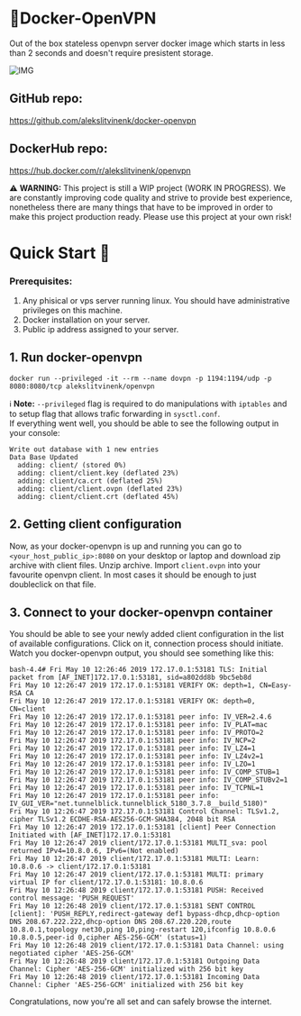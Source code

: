 # 🔐Docker-OpenVPN
Out of the box stateless openvpn server docker image which starts in less than 2 seconds and doesn't require presistent storage.

![IMG](https://alekslitvinenk.github.io/docker-openvpn/assets/img/beta.png)

## GitHub repo:
https://github.com/alekslitvinenk/docker-openvpn

## DockerHub repo:
https://hub.docker.com/r/alekslitvinenk/openvpn

⚠️ **WARNING:** This project is still a WIP project (WORK IN PROGRESS). We are constantly improving code quality and strive to provide best experience, nonetheless there are many things that have to be improved in order to make this project production ready. Please use this project at your own risk!

# Quick Start 🚀

### Prerequisites:
1. Any phisical or vps server running linux. You should have administrative privileges on this machine.
2. Docker installation on your server.
3. Public ip address assigned to your server.

## 1. Run docker-openvpn
`docker run --privileged -it --rm --name dovpn -p 1194:1194/udp -p 8080:8080/tcp alekslitvinenk/openvpn`<br>

ℹ️ **Note:** `--privileged` flag is required to do manipulations with `iptables` and to setup flag that allows trafic forwarding in `sysctl.conf`.<br>
If everything went well, you should be able to see the following output in your console:
```
Write out database with 1 new entries
Data Base Updated
  adding: client/ (stored 0%)
  adding: client/client.key (deflated 23%)
  adding: client/ca.crt (deflated 25%)
  adding: client/client.ovpn (deflated 23%)
  adding: client/client.crt (deflated 45%)
 ```
## 2. Getting client configuration
Now, as your docker-openvpn is up and running you can go to `<your_host_public_ip>:8080` on your desktop or laptop and download zip archive with client files. Unzip archive. Import `client.ovpn` into your favourite openvpn client. In most cases it should be enough to just doubleclick on that file.

## 3. Connect to your docker-openvpn container
You should be able to see your newly added client configuration in the list of available configurations. Click on it, connection process should initiate. Watch you docker-openvpn output, you should see something like this:
```
bash-4.4# Fri May 10 12:26:46 2019 172.17.0.1:53181 TLS: Initial packet from [AF_INET]172.17.0.1:53181, sid=a802dd8b 9bc5eb8d
Fri May 10 12:26:47 2019 172.17.0.1:53181 VERIFY OK: depth=1, CN=Easy-RSA CA
Fri May 10 12:26:47 2019 172.17.0.1:53181 VERIFY OK: depth=0, CN=client
Fri May 10 12:26:47 2019 172.17.0.1:53181 peer info: IV_VER=2.4.6
Fri May 10 12:26:47 2019 172.17.0.1:53181 peer info: IV_PLAT=mac
Fri May 10 12:26:47 2019 172.17.0.1:53181 peer info: IV_PROTO=2
Fri May 10 12:26:47 2019 172.17.0.1:53181 peer info: IV_NCP=2
Fri May 10 12:26:47 2019 172.17.0.1:53181 peer info: IV_LZ4=1
Fri May 10 12:26:47 2019 172.17.0.1:53181 peer info: IV_LZ4v2=1
Fri May 10 12:26:47 2019 172.17.0.1:53181 peer info: IV_LZO=1
Fri May 10 12:26:47 2019 172.17.0.1:53181 peer info: IV_COMP_STUB=1
Fri May 10 12:26:47 2019 172.17.0.1:53181 peer info: IV_COMP_STUBv2=1
Fri May 10 12:26:47 2019 172.17.0.1:53181 peer info: IV_TCPNL=1
Fri May 10 12:26:47 2019 172.17.0.1:53181 peer info: IV_GUI_VER="net.tunnelblick.tunnelblick_5180_3.7.8__build_5180)"
Fri May 10 12:26:47 2019 172.17.0.1:53181 Control Channel: TLSv1.2, cipher TLSv1.2 ECDHE-RSA-AES256-GCM-SHA384, 2048 bit RSA
Fri May 10 12:26:47 2019 172.17.0.1:53181 [client] Peer Connection Initiated with [AF_INET]172.17.0.1:53181
Fri May 10 12:26:47 2019 client/172.17.0.1:53181 MULTI_sva: pool returned IPv4=10.8.0.6, IPv6=(Not enabled)
Fri May 10 12:26:47 2019 client/172.17.0.1:53181 MULTI: Learn: 10.8.0.6 -> client/172.17.0.1:53181
Fri May 10 12:26:47 2019 client/172.17.0.1:53181 MULTI: primary virtual IP for client/172.17.0.1:53181: 10.8.0.6
Fri May 10 12:26:48 2019 client/172.17.0.1:53181 PUSH: Received control message: 'PUSH_REQUEST'
Fri May 10 12:26:48 2019 client/172.17.0.1:53181 SENT CONTROL [client]: 'PUSH_REPLY,redirect-gateway def1 bypass-dhcp,dhcp-option DNS 208.67.222.222,dhcp-option DNS 208.67.220.220,route 10.8.0.1,topology net30,ping 10,ping-restart 120,ifconfig 10.8.0.6 10.8.0.5,peer-id 0,cipher AES-256-GCM' (status=1)
Fri May 10 12:26:48 2019 client/172.17.0.1:53181 Data Channel: using negotiated cipher 'AES-256-GCM'
Fri May 10 12:26:48 2019 client/172.17.0.1:53181 Outgoing Data Channel: Cipher 'AES-256-GCM' initialized with 256 bit key
Fri May 10 12:26:48 2019 client/172.17.0.1:53181 Incoming Data Channel: Cipher 'AES-256-GCM' initialized with 256 bit key
```
Congratulations, now you're all set and can safely browse the internet.
